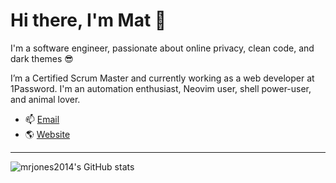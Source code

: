 # Hi there, I'm Mat 👋

I'm a software engineer, passionate about online privacy, clean code, and dark themes 😎

I’m a Certified Scrum Master and currently working as a web developer at 1Password. I'm an automation enthusiast, Neovim user, shell power-user, and animal lover.

- 📫 [Email](mailto:mat@mjones.network)
- 🌎 [Website](https://mjones.network)

---

![mrjones2014's GitHub stats](https://github-readme-stats.vercel.app/api?username=mrjones2014&show_icons=true&count_private=true&theme=dark)
